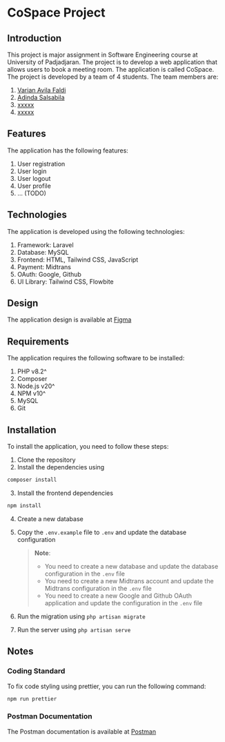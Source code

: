 # CoSpace Project

## Introduction

This project is major assignment in Software Engineering course at University of Padjadjaran. The project is to develop a web application that allows users to book a meeting room. The application is called CoSpace. The project is developed by a team of 4 students. The team members are:

1. [Varian Avila Faldi](140810210055)
2. [Adinda Salsabila](140810210017)
3. [xxxxx](140810210xxx)
4. [xxxxx](140810210xxx)

## Features

The application has the following features:

1. User registration
2. User login
3. User logout
4. User profile
5. ... (TODO)

## Technologies

The application is developed using the following technologies:

1. Framework: Laravel
2. Database: MySQL
3. Frontend: HTML, Tailwind CSS, JavaScript
4. Payment: Midtrans
5. OAuth: Google, Github
6. UI Library: Tailwind CSS, Flowbite

## Design

The application design is available at [Figma](#TODO)

## Requirements

The application requires the following software to be installed:

1. PHP v8.2^
2. Composer
3. Node.js v20^
4. NPM v10^
5. MySQL
6. Git

## Installation

To install the application, you need to follow these steps:

1. Clone the repository
2. Install the dependencies using

```bash
composer install
```

3. Install the frontend dependencies

```bash
npm install
```

4. Create a new database
5. Copy the `.env.example` file to `.env` and update the database configuration

   > **Note**:
   >
   > - You need to create a new database and update the database configuration in the `.env` file
   > - You need to create a new Midtrans account and update the Midtrans configuration in the `.env` file
   > - You need to create a new Google and Github OAuth application and update the configuration in the `.env` file

6. Run the migration using `php artisan migrate`
7. Run the server using `php artisan serve`

## Notes

### Coding Standard

To fix code styling using prettier, you can run the following command:

```bash
npm run prettier
```

### Postman Documentation

The Postman documentation is available at [Postman](#TODO)
